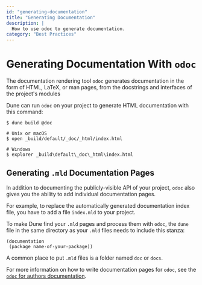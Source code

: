 ```yaml
---
id: "generating-documentation"
title: "Generating Documentation"
description: |
  How to use odoc to generate documentation.
category: "Best Practices"
---
```


# Generating Documentation With `odoc`

The documentation rendering tool `odoc` generates documentation
in the form of HTML, LaTeX, or man pages,
from the docstrings and interfaces of the project's modules

Dune can run `odoc` on your project to generate HTML documentation with this command:

```shell
$ dune build @doc

# Unix or macOS
$ open _build/default/_doc/_html/index.html

# Windows
$ explorer _build\default\_doc\_html\index.html
```

## Generating `.mld` Documentation Pages

In addition to documenting the publicly-visible API of your project,
`odoc` also gives you the ability to add individual documentation pages.

For example, to replace the automatically generated documentation
index file, you have to add a file `index.mld` to your project.

To make Dune find your `.mld` pages and process them with `odoc`,
the `dune` file in the same directory as your `.mld` files needs to
include this stanza:

```
(documentation
 (package name-of-your-package))
```

A common place to put `.mld` files is a folder named `doc` or `docs`.

For more information on how to write documentation pages for `odoc`,
see the [`odoc` for authors documentation](https://ocaml.github.io/odoc/odoc_for_authors.html#doc-pages).
